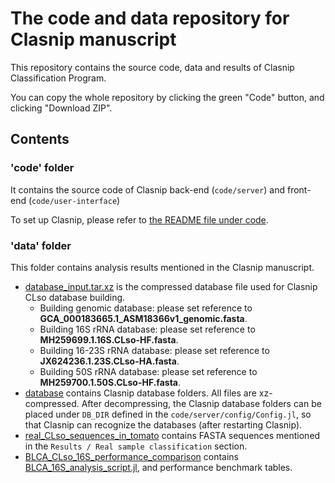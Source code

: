 # The code and data repository for Clasnip manuscript

This repository contains the source code, data and results of Clasnip Classification Program.

You can copy the whole repository by clicking the green "Code" button, and clicking "Download ZIP".

## Contents

### 'code' folder

It contains the source code of Clasnip back-end (`code/server`) and front-end (`code/user-interface`)

To set up Clasnip, please refer to [the README file under code](code/README.md).

### 'data' folder

This folder contains analysis results mentioned in the Clasnip manuscript.

- [database_input.tar.xz](https://github.com/cihga39871/clasnip_data/blob/master/data/database_input.tar.xz) is the compressed database file used for Clasnip CLso database building. 
  - Building genomic database: please set reference to **GCA_000183665.1_ASM18366v1_genomic.fasta**.
  - Building 16S rRNA database: please set reference to **MH259699.1.16S.CLso-HF.fasta**.
  - Building 16-23S rRNA database: please set reference to **JX624236.1.23S.CLso-HA.fasta**.
  - Building 50S rRNA database: please set reference to **MH259700.1.50S.CLso-HF.fasta**.
- [database](https://github.com/cihga39871/clasnip_data/tree/master/data/database) contains Clasnip database folders. All files are xz-compressed. After decompressing, the Clasnip database folders can be placed under `DB_DIR` defined in the `code/server/config/Config.jl`, so that Clasnip can recognize the databases (after restarting Clasnip).
- [real_CLso_sequences_in_tomato](https://github.com/cihga39871/clasnip_data/tree/master/data/real_CLso_sequences_in_tomato) contains FASTA sequences mentioned in the `Results / Real sample classification` section.
- [BLCA_CLso_16S_performance_comparison](https://github.com/cihga39871/clasnip_data/tree/master/data/BLCA_CLso_16S_performance_comparison) contains [BLCA_16S_analysis_script.jl](https://github.com/cihga39871/clasnip_data/blob/master/data/BLCA_CLso_16S_performance_comparison/BLCA_16S_analysis_script.jl), and performance benchmark tables.